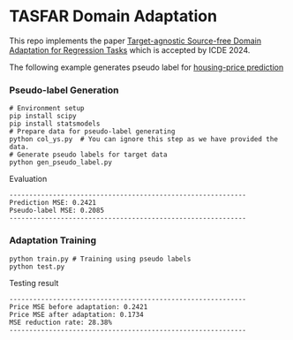 # TASFAR Domain Adaptation
This repo implements the paper [Target-agnostic Source-free Domain Adaptation for Regression Tasks](https://arxiv.org/abs/2312.00540) which is accepted by ICDE 2024. 

The following example generates pseudo label for [housing-price prediction](https://www.kaggle.com/datasets/camnugent/california-housing-prices)
### Pseudo-label Generation
```
# Environment setup
pip install scipy
pip install statsmodels
# Prepare data for pseudo-label generating
python col_ys.py  # You can ignore this step as we have provided the data.
# Generate pseudo labels for target data
python gen_pseudo_label.py
```
Evaluation
```
------------------------------------------------------------
Prediction MSE: 0.2421
Pseudo-label MSE: 0.2085
------------------------------------------------------------
```
### Adaptation Training 
```
python train.py # Training using pseudo labels
python test.py
```
Testing result
```
------------------------------------------------------------
Price MSE before adaptation: 0.2421
Price MSE after adaptation: 0.1734
MSE reduction rate: 28.38%
------------------------------------------------------------
